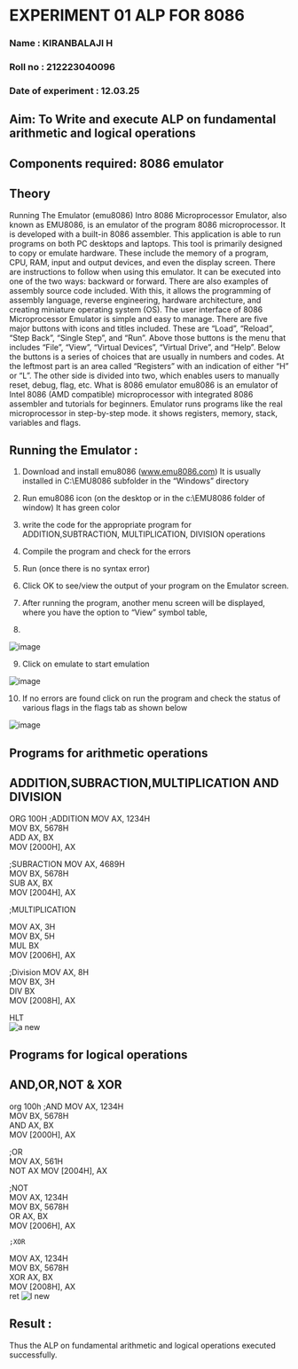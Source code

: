 # EXPERIMENT 01 ALP FOR 8086
### Name : KIRANBALAJI H
### Roll no : 212223040096
### Date of experiment : 12.03.25

## Aim: To Write and execute ALP on fundamental arithmetic and logical operations
## Components required: 8086  emulator 
## Theory 
Running The Emulator (emu8086) Intro 8086 Microprocessor Emulator, also known as EMU8086, is an emulator of the program 8086 microprocessor. It is developed with a built-in 8086 assembler. This application is able to run programs on both PC desktops and laptops. This tool is primarily designed to copy or emulate hardware. These include the memory of a program, CPU, RAM, input and output devices, and even the display screen. There are instructions to follow when using this emulator. It can be executed into one of the two ways: backward or forward. There are also examples of assembly source code included. With this, it allows the programming of assembly language, reverse engineering, hardware architecture, and creating miniature operating system (OS). The user interface of 8086 Microprocessor Emulator is simple and easy to manage. There are five major buttons with icons and titles included. These are “Load”, “Reload”, “Step Back”, “Single Step”, and “Run”. Above those buttons is the menu that includes “File”, “View”, “Virtual Devices”, “Virtual Drive”, and “Help”. Below the buttons is a series of choices that are usually in numbers and codes. At the leftmost part is an area called “Registers” with an indication of either “H” or “L”. The other side is divided into two, which enables users to manually reset, debug, flag, etc. What is 8086 emulator emu8086 is an emulator of Intel 8086 (AMD compatible) microprocessor with integrated 8086 assembler and tutorials for beginners. Emulator runs programs like the real microprocessor in step-by-step mode. it shows registers, memory, stack, variables and flags.

 ## Running the Emulator :
1.	Download and install emu8086 (www.emu8086.com) It is usually installed in C:\EMU8086 subfolder in the “Windows” directory
2.	 Run  emu8086 icon (on the desktop or in the c:\EMU8086 folder of window) It has green color 
 

3.	write the code for the appropriate program for ADDITION,SUBTRACTION, MULTIPLICATION,  DIVISION operations 

4.	 Compile the program and check for the errors 
5.	Run (once there is no syntax error) 

6.	Click OK to see/view the output of your program on the Emulator screen. 


7.	After running the program, another menu screen will be displayed, where you have the option to “View” symbol table,
8.	 


![image](https://user-images.githubusercontent.com/36288975/189273263-d65baae9-4b8f-4723-afb3-c0ffa4052b04.png)

9.	Click on emulate to start emulation 

![image](https://user-images.githubusercontent.com/36288975/189273273-9bb36ec1-e2e8-4892-8d35-37707332bfdc.png)

10.	If no errors are found click on run the program and check the status of various flags in the flags tab as shown below 

![image](https://user-images.githubusercontent.com/36288975/189273277-113a2a33-4a40-4ff8-95a5-ecd3a1f504fe.png)

## Programs for arithmetic  operations
## ADDITION,SUBRACTION,MULTIPLICATION AND DIVISION
ORG 100H
  ;ADDITION
MOV AX, 1234H  
MOV BX, 5678H  
ADD AX, BX  
MOV [2000H], AX  

 
  ;SUBRACTION
MOV AX, 4689H   
MOV BX, 5678H    
SUB AX, BX       
MOV [2004H], AX 
  
  ;MULTIPLICATION
  
MOV AX, 3H  
MOV BX, 5H  
MUL BX  
MOV [2006H], AX  
   
   ;Division
MOV AX, 8H  
MOV BX, 3H  
DIV BX  
MOV [2008H], AX  
                          
HLT  
![a new](https://github.com/user-attachments/assets/132abbb2-a6bd-4b5c-a7ab-0573a7373207)



## Programs for logical operations
## AND,OR,NOT & XOR

 org 100h 
 ;AND
 MOV AX, 1234H  
MOV BX, 5678H  
AND AX, BX  
MOV [2000H], AX
         
   ;OR      
MOV AX, 561H    
NOT AX 
MOV [2004H], AX          
         
   ;NOT      
MOV AX, 1234H  
MOV BX, 5678H  
OR AX, BX  
MOV [2006H], AX 
           
    ;XOR       
MOV AX, 1234H  
MOV BX, 5678H  
XOR AX, BX  
MOV [2008H], AX       
ret
![l new](https://github.com/user-attachments/assets/bf0d9906-821a-4ca3-aabc-4c552a964afe)


## Result :
 Thus the  ALP on fundamental arithmetic and logical operations executed successfully.
